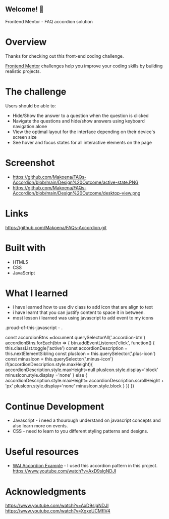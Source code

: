## Welcome! 👋
Frontend Mentor - FAQ accordion solution

# Overview

Thanks for checking out this front-end coding challenge.

[Frontend Mentor](https://www.frontendmentor.io) challenges help you improve your coding skills by building realistic projects.

# The challenge 
Users should be able to:

- Hide/Show the answer to a question when the question is clicked
- Navigate the questions and hide/show answers using keyboard navigation alone
- View the optimal layout for the interface depending on their device's screen size
- See hover and focus states for all interactive elements on the page

# Screenshot
- https://github.com/Makoena/FAQs-Accordion/blob/main/Design%20Outcome/active-state.PNG
- https://github.com/Makoena/FAQs-Accordion/blob/main/Design%20Outcome/desktop-view.png

# Links
https://github.com/Makoena/FAQs-Accordion.git 

# Built with
- HTML5
- CSS
- JavaScript


# What I learned
- i have learned how to use div class to add icon that are align to text
- i have learnt that you can justify content to space it in between. 
- most lesson i learned was using javascript to add event to my icons 

.proud-of-this-javascript - .


 const accordionBtns =document.querySelectorAll('.accordion-btn')
accordionBtns.forEach(btn => {
    btn.addEventListener('click', function() {
        this.classList.toggle('active')
        const accordionDescription = this.nextElementSibling
        const plusIcon = this.querySelector('.plus-icon')
        const minusIcon = this.querySelector('.minus-icon')
 if(accordionDescription.style.maxHeight){
            accordionDescription.style.maxHeight=null
            plusIcon.style.display='block'
            minusIcon.style.display ='none'
        }
        else {
            accordionDescription.style.maxHeight= accordionDescription.scrollHeight +
            'px'
            plusIcon.style.display='none'
            minusIcon.style.block
        }
    })
})
# Continue Development
- Javascript -  i need a thourough understand on javascript concepts and also learn more on events.
- CSS - need to learn to you different styling patterns and designs.

# Useful resources
- [WAI Accordion Example](https://www.w3.org/WAI/ARIA/apg/patterns/accordion/examples/accordion/) - I used this accordion pattern in this project.
https://www.youtube.com/watch?v=AxD9slgNDJI



#  Acknowledgments
https://www.youtube.com/watch?v=AxD9slgNDJI
https://www.youtube.com/watch?v=XgxeUCMflV4